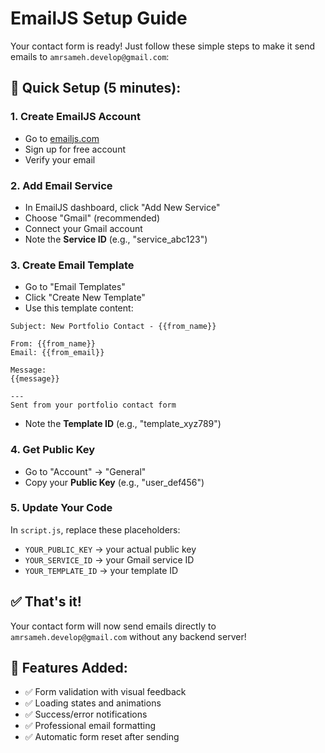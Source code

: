 # EmailJS Setup Guide

Your contact form is ready! Just follow these simple steps to make it send emails to `amrsameh.develop@gmail.com`:

## 🚀 Quick Setup (5 minutes):

### 1. Create EmailJS Account
- Go to [emailjs.com](https://www.emailjs.com)
- Sign up for free account
- Verify your email

### 2. Add Email Service
- In EmailJS dashboard, click "Add New Service"
- Choose "Gmail" (recommended)
- Connect your Gmail account
- Note the **Service ID** (e.g., "service_abc123")

### 3. Create Email Template
- Go to "Email Templates" 
- Click "Create New Template"
- Use this template content:

```
Subject: New Portfolio Contact - {{from_name}}

From: {{from_name}}
Email: {{from_email}}

Message:
{{message}}

---
Sent from your portfolio contact form
```

- Note the **Template ID** (e.g., "template_xyz789")

### 4. Get Public Key
- Go to "Account" → "General"
- Copy your **Public Key** (e.g., "user_def456")

### 5. Update Your Code
In `script.js`, replace these placeholders:
- `YOUR_PUBLIC_KEY` → your actual public key
- `YOUR_SERVICE_ID` → your Gmail service ID  
- `YOUR_TEMPLATE_ID` → your template ID

## ✅ That's it! 
Your contact form will now send emails directly to `amrsameh.develop@gmail.com` without any backend server!

## 🎯 Features Added:
- ✅ Form validation with visual feedback
- ✅ Loading states and animations
- ✅ Success/error notifications
- ✅ Professional email formatting
- ✅ Automatic form reset after sending 